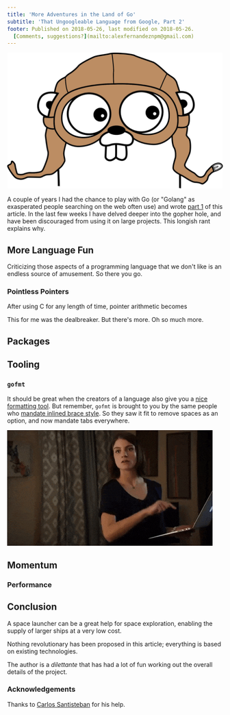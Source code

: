 ```yaml
---
title: 'More Adventures in the Land of Go'
subtitle: 'That Ungoogleable Language from Google, Part 2'
footer: Published on 2018-05-26, last modified on 2018-05-26.
  [Comments, suggestions?](mailto:alexfernandeznpm@gmail.com)
---
```


![Picture credit: [Renee French](https://commons.wikimedia.org/wiki/File:Gophercolor.jpg)](pics/adventures-gophercolor.jpg "Golang mascot")

A couple of years I had the chance to play with Go
(or "Golang" as exasperated people searching on the web often use)
and wrote [part 1](../2016/golang-adventures.html) of this article.
In the last few weeks I have delved deeper into the gopher hole,
and have been discouraged from using it on large projects.
This longish rant explains why.

## More Language Fun

Criticizing those aspects of a programming language that we don't like
is an endless source of amusement.
So there you go.

### Pointless Pointers

After using C for any length of time, pointer arithmetic becomes 

This for me was the dealbreaker. But there's more.
Oh so much more.

### 

## Packages

## Tooling

### `gofmt`

It should be great when the creators of a language
also give you a [nice formatting tool](https://golang.org/cmd/gofmt/).
But remember, `gofmt` is brought to you by the same people who
[mandate inlined brace style](2016/golang-adventures.html#mandatory-brace-style).
So they saw it fit to remove spaces as an option,
and now mandate tabs everywhere.

![Richard Hendricks would [love it](http://popkey.co/m/K9yRZ-tabs-spaces-silicon-valley-funny)](pics/adventures-spaces.gif "Winnie types spaces")

## Momentum

### Performance

## Conclusion

A space launcher can be a great help for space exploration,
enabling the supply of larger ships at a very low cost.

Nothing revolutionary has been proposed in this article;
everything is based on existing technologies.

The author is a _dilettante_ that has had a lot of fun
working out the overall details of the project.

### Acknowledgements

Thanks to [Carlos Santisteban](https://twitter.com/zuiko21)
for his help.

